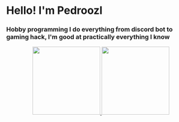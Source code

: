 # Hello!  I'm Pedroozl
### Hobby programming I do everything from discord bot to gaming hack, I'm good at practically everything I know
<div align="center">
  <a href="https://github.com/Pedroozl">
  <img height="180em" src="https://github-readme-stats.vercel.app/api?username=Pedroozl&show_icons=true&theme=dracula&include_all_commits=true&count_private=true"/>
  <img height="180em" src="https://github-readme-stats.vercel.app/api/top-langs/?username=Pedroozl&layout=compact&langs_count=7&theme=dracula"/>
</div>
